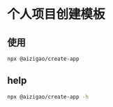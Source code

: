 # 个人项目创建模板


## 使用

```bash
npx @aizigao/create-app
```

## help

```bash
npx @aizigao/create-app -h
```